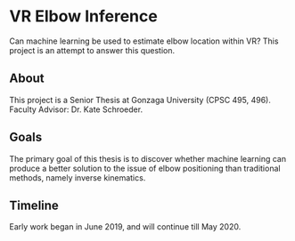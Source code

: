 # VR Elbow Inference
Can machine learning be used to estimate elbow location within VR? This project is an attempt to answer this question.

## About
This project is a Senior Thesis at Gonzaga University (CPSC 495, 496). Faculty Advisor: Dr. Kate Schroeder.

## Goals
The primary goal of this thesis is to discover whether machine learning can produce a better solution to the issue of elbow positioning than traditional methods, namely inverse kinematics.

## Timeline
Early work began in June 2019, and will continue till May 2020.
